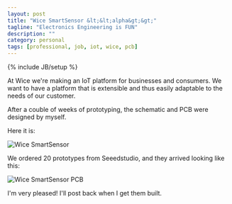 ```yaml
---
layout: post
title: "Wice SmartSensor &lt;&lt;alpha&gt;&gt;"
tagline: "Electronics Engineering is FUN"
description: ""
category: personal
tags: [professional, job, iot, wice, pcb]
---
```

{% include JB/setup %}

At Wice we're making an IoT platform for businesses and consumers. We want to have a platform that is extensible and thus easily adaptable to the needs of our customer.

After a couble of weeks of prototyping, the schematic and PCB were designed by myself. 

Here it is:

![Wice SmartSensor](http://i.imgur.com/6SHESAO.png)

We ordered 20 prototypes from Seeedstudio, and they arrived looking like this:

![Wice SmartSensor PCB](http://i.imgur.com/WWffRjy.jpg)

I'm very pleased! I'll post back when I get them built.
